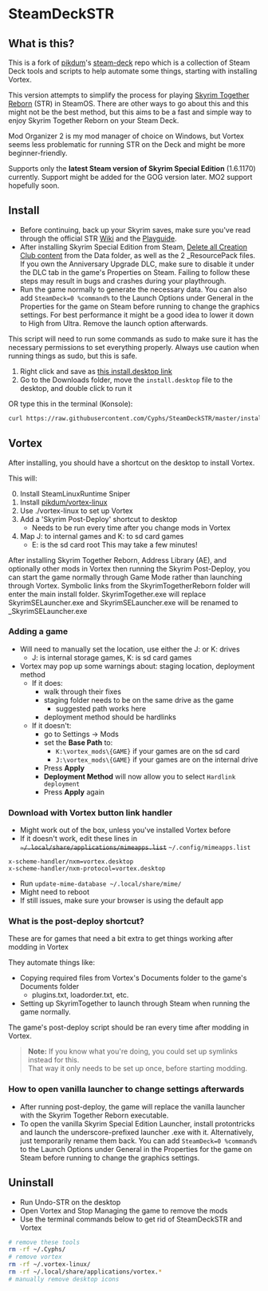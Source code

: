 # SteamDeckSTR

## What is this?

This is a fork of [pikdum](https://github.com/pikdum)'s [steam-deck](https://github.com/pikdum/steam-deck) repo which is a collection of Steam Deck tools and scripts to help automate some things, starting with installing Vortex.

This version attempts to simplify the process for playing [Skyrim Together Reborn](https://www.nexusmods.com/skyrimspecialedition/mods/69993) (STR) in SteamOS. There are other ways to go about this and this might not be the best method, but this aims to be a fast and simple way to enjoy Skyrim Together Reborn on your Steam Deck.

Mod Organizer 2 is my mod manager of choice on Windows, but Vortex seems less problematic for running STR on the Deck and might be more beginner-friendly.

Supports only the **latest Steam version of Skyrim Special Edition** (1.6.1170) currently. Support might be added for the GOG version later. MO2 support hopefully soon.

## Install

* Before continuing, back up your Skyrim saves, make sure you've read through the official STR [Wiki](https://wiki.tiltedphoques.com/tilted-online/general-information/faq) and the [Playguide](https://wiki.tiltedphoques.com/tilted-online/general-information/playguide).
* After installing Skyrim Special Edition from Steam, [Delete all Creation Club content](https://wiki.tiltedphoques.com/tilted-online/guides/troubleshooting/disabling-the-anniversary-editions-creation-club-content) from the Data folder, as well as the 2 _ResourcePack files. If you own the Anniversary Upgrade DLC, make sure to disable it under the DLC tab in the game's Properties on Steam. Failing to follow these steps may result in bugs and crashes during your playthrough.
* Run the game normally to generate the necessary data. You can also add `SteamDeck=0 %command%` to the Launch Options under General in the Properties for the game on Steam before running to change the graphics settings. For best performance it might be a good idea to lower it down to High from Ultra. Remove the launch option afterwards.

This script will need to run some commands as sudo to make sure it has the necessary permissions to set everything properly. Always use caution when running things as sudo, but this is safe. 

1. Right click and save as [this install.desktop link](https://raw.githubusercontent.com/Cyphs/SteamDeckSTR/master/install.desktop)
2. Go to the Downloads folder, move the `install.desktop` file to the desktop, and double click to run it

OR type this in the terminal (Konsole):

``` bash
curl https://raw.githubusercontent.com/Cyphs/SteamDeckSTR/master/install.sh | bash -s --
```

## Vortex

After installing, you should have a shortcut on the desktop to install Vortex.

This will:

0. Install SteamLinuxRuntime Sniper
1. Install [pikdum/vortex-linux](https://github.com/pikdum/vortex-linux)
2. Use ./vortex-linux to set up Vortex
3. Add a 'Skyrim Post-Deploy' shortcut to desktop
   * Needs to be run every time after you change mods in Vortex
4. Map J: to internal games and K: to sd card games
   * E: is the sd card root
This may take a few minutes!

After installing Skyrim Together Reborn, Address Library (AE), and optionally other mods in Vortex then running the Skyrim Post-Deploy, you can start the game normally through Game Mode rather than launching through Vortex. Symbolic links from the SkyrimTogetherReborn folder will enter the main install folder. SkyrimTogether.exe will replace SkyrimSELauncher.exe and SkyrimSELauncher.exe will be renamed to _SkyrimSELauncher.exe

### Adding a game

* Will need to manually set the location, use either the J: or K: drives
  * J: is internal storage games, K: is sd card games
* Vortex may pop up some warnings about: staging location, deployment method
   * If it does:
      * walk through their fixes
      * staging folder needs to be on the same drive as the game
        * suggested path works here
      * deployment method should be hardlinks
   * If it doesn't:
      * go to Settings -> Mods
      * set the **Base Path** to:
        * `K:\vortex_mods\{GAME}` if your games are on the sd card
        * `J:\vortex_mods\{GAME}` if your games are on the internal drive
      * Press **Apply**
      * **Deployment Method** will now allow you to select `Hardlink deployment`
      * Press **Apply** again

### Download with Vortex button link handler

* Might work out of the box, unless you've installed Vortex before
* If it doesn't work, edit these lines in ~~`~/.local/share/applications/mimeapps.list`~~ `~/.config/mimeapps.list`
```
x-scheme-handler/nxm=vortex.desktop
x-scheme-handler/nxm-protocol=vortex.desktop
```
* Run `update-mime-database ~/.local/share/mime/`
* Might need to reboot
* If still issues, make sure your browser is using the default app

### What is the post-deploy shortcut?

These are for games that need a bit extra to get things working after modding in Vortex

They automate things like:

* Copying required files from Vortex's Documents folder to the game's Documents folder
  * plugins.txt, loadorder.txt, etc.
* Setting up SkyrimTogether to launch through Steam when running the game normally.

The game's post-deploy script should be ran every time after modding in Vortex.

> **Note:** If you know what you're doing, you could set up symlinks instead for this.  
> That way it only needs to be set up once, before starting modding.  

### How to open vanilla launcher to change settings afterwards

* After running post-deploy, the game will replace the vanilla launcher with the Skyrim Together Reborn executable.
* To open the vanilla Skyrim Special Edition Launcher, install protontricks and launch the underscore-prefixed launcher .exe with it. Alternatively, just temporarily rename them back. You can add `SteamDeck=0 %command%` to the Launch Options under General in the Properties for the game on Steam before running to change the graphics settings.

## Uninstall

* Run Undo-STR on the desktop
* Open Vortex and Stop Managing the game to remove the mods
* Use the terminal commands below to get rid of SteamDeckSTR and Vortex

```bash
# remove these tools
rm -rf ~/.Cyphs/
# remove vortex
rm -rf ~/.vortex-linux/
rm -rf ~/.local/share/applications/vortex.*
# manually remove desktop icons
```